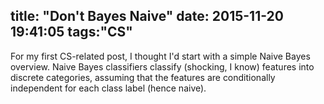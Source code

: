 title: "Don't Bayes Naive"
date: 2015-11-20 19:41:05
tags:"CS"
---
For my first CS-related post, I thought I'd start with a simple Naive Bayes overview. Naive Bayes classifiers classify (shocking, I know) features into discrete categories, assuming that the features are conditionally independent for each class label (hence naive).  
